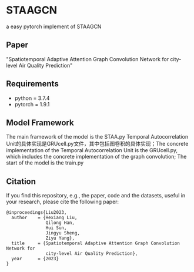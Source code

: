 # STAAGCN
a easy pytorch implement of STAAGCN

## Paper
"Spatiotemporal Adaptive Attention Graph Convolution Network for city-level Air Quality Prediction"

## Requirements
- python = 3.7.4
- pytorch = 1.9.1

## Model Framework
The main framework of the model is the STAA.py
Temporal Autocorrelation Unit的具体实现是GRUcell.py文件，其中包括图卷积的具体实现；The concrete implementation of the Temporal Autocorrelation Unit is the GRUcell.py, which includes the concrete implementation of the graph convolution;
The start of the model is the train.py

## Citation
If you find this repository, e.g., the paper, code and the datasets, useful in your research, please cite the following paper:
```
@inproceedings{Liu2023,
  author    = {Hexiang Liu,
			   Qilong Han, 
			   Hui Sun, 
			   Jingyu Sheng, 
			   Ziyu Yang},
  title     = {Spatiotemporal Adaptive Attention Graph Convolution Network for 
			   city-level Air Quality Prediction},
  year      = {2023}
}
```
